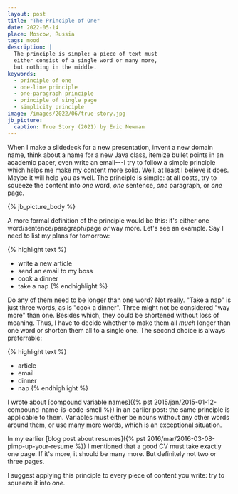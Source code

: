 ```yaml
---
layout: post
title: "The Principle of One"
date: 2022-05-14
place: Moscow, Russia
tags: mood
description: |
  The principle is simple: a piece of text must
  either consist of a single word or many more,
  but nothing in the middle.
keywords:
  - principle of one
  - one-line principle
  - one-paragraph principle
  - principle of single page
  - simplicity principle
image: /images/2022/06/true-story.jpg
jb_picture:
  caption: True Story (2021) by Eric Newman
---
```


When I make a slidedeck for a new presentation, invent a new domain name, think about
a name for a new Java class, itemize bullet points in an academic paper, even
write an email---I try to follow a simple principle which helps me make
my content more solid. Well, at least I believe it does. Maybe it will help you as well.
The principle is simple: at all costs, try to squeeze the content into
_one_ word, _one_ sentence, _one_ paragraph, or _one_ page.

<!--more-->

{% jb_picture_body %}

A more formal definition of the principle would be this:
it's either one word/sentence/paragraph/page _or_ way more.
Let's see an example. Say I need to list my plans for tomorrow:

{% highlight text %}
- write a new article
- send an email to my boss
- cook a dinner
- take a nap
{% endhighlight %}

Do any of them need to be longer than one word? Not really. "Take a nap"
is just three words, as is "cook a dinner". Three might not be considered
"way more" than one. Besides which, they could be shortened without
loss of meaning. Thus, I have to decide whether to make them all _much_
longer than one word or shorten them all to a single one.
The second choice is always preferrable:

{% highlight text %}
- article
- email
- dinner
- nap
{% endhighlight %}

I wrote about [compound variable names]({% pst 2015/jan/2015-01-12-compound-name-is-code-smell %})
in an earlier post: the same principle is applicable
to them. Variables must either be nouns without any other words around them,
or use many more words, which is an exceptional situation.

In my earlier [blog post about resumes]({% pst 2016/mar/2016-03-08-pimp-up-your-resume %})
I mentioned that a good CV must take exactly one page.
If it's more, it should be many more. But definitely not two
or three pages.

I suggest applying this principle to every piece of content
you write: try to squeeze it into _one_.

